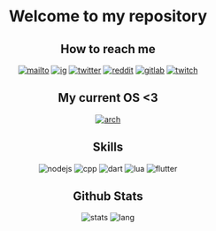 <div align=center>

# Welcome to my repository

## How to reach me

[![mailto](https://img.shields.io/badge/ProtonMail-8B89CC?style=for-the-badge&logo=protonmail&logoColor=white)](mailto://odilondamasceno@protonmail.com) [![ig](https://img.shields.io/badge/Instagram-E4405F?style=for-the-badge&logo=instagram&logoColor=white)](https://www.instagram.com/odidamasceno/) [![twitter](https://img.shields.io/badge/Twitter-1DA1F2?style=for-the-badge&logo=twitter&logoColor=white)](https://twitter.com/sirskey) [![reddit](https://img.shields.io/badge/Reddit-FF4500?style=for-the-badge&logo=reddit&logoColor=white)](https://www.reddit.com/user/SirSkey) [![gitlab](https://img.shields.io/badge/GitLab-330F63?style=for-the-badge&logo=gitlab&logoColor=white)](https://gitlab.com/OdilonDamasceno) [![twitch](https://img.shields.io/badge/Twitch-9146FF?style=for-the-badge&logo=twitch&logoColor=white)](https://www.twitch.tv/sirskey)


## My current OS <3

[![arch](https://img.shields.io/badge/Arch_Linux-1793D1?style=for-the-badge&logo=arch-linux&logoColor=white)](https://aur.archlinux.org/account/Skey/)


## Skills

![nodejs](https://img.shields.io/badge/Node.js-43853D?style=for-the-badge&logo=node.js&logoColor=white) ![cpp](https://img.shields.io/badge/C%2B%2B-00599C?style=for-the-badge&logo=c%2B%2B&logoColor=white) ![dart](https://img.shields.io/badge/Dart-0175C2?style=for-the-badge&logo=dart&logoColor=white) ![lua](https://img.shields.io/badge/Lua-2C2D72?style=for-the-badge&logo=lua&logoColor=white) ![flutter](https://img.shields.io/badge/Flutter-02569B?style=for-the-badge&logo=flutter&logoColor=white) 

## Github Stats

![stats](https://github-readme-stats.vercel.app/api?username=OdilonDamasceno&show_icons=true&theme=radical) ![lang](https://github-readme-stats.vercel.app/api/top-langs/?username=OdilonDamasceno&layout=compact)

</div>